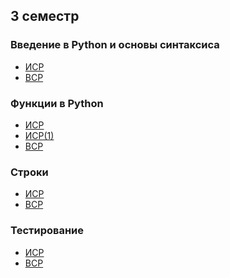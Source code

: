 ## 3 семестр
### Введение в Python и основы синтаксиса
* <a href="https://replit.com/@eivygovsky/isr#main.py">ИСР</a>
* <a href="https://github.com/eugenexii/prog/blob/master/sem3/1/vsr.pdf">ВСР</a> 
### Функции в Python
* <a href="https://replit.com/@eivygovsky/isr-1#main.py">ИСР</a>
* <a href="https://replit.com/@eivygovsky/isr-2#main.py">ИСР(1)</a>
* <a href="https://replit.com/@eivygovsky/vsr#main.py">ВСР</a>
### Строки
* <a href="https://replit.com/@eivygovsky/isr-3#main.py">ИСР</a>
* <a href="https://replit.com/@eivygovsky/vsr-1#main.py">ВСР</a>
### Тестирование
* <a href="https://replit.com/@eivygovsky/isr-4#main.py">ИСР</a>
* <a href="https://github.com/eugenexii/prog/blob/master/sem3/4/vsr.pdf">ВСР</a> 